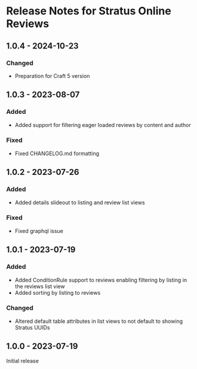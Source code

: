 # Release Notes for Stratus Online Reviews

## 1.0.4 - 2024-10-23

### Changed

- Preparation for Craft 5 version

## 1.0.3 - 2023-08-07

### Added

- Added support for filtering eager loaded reviews by content and author

### Fixed

- Fixed CHANGELOG.md formatting

## 1.0.2 - 2023-07-26

### Added

- Added details slideout to listing and review list views

### Fixed

- Fixed graphql issue

## 1.0.1 - 2023-07-19

### Added

- Added ConditionRule support to reviews enabling filtering by listing in the reviews list view
- Added sorting by listing to reviews

### Changed

- Altered default table attributes in list views to not default to showing Stratus UUIDs


## 1.0.0 - 2023-07-19

Initial release